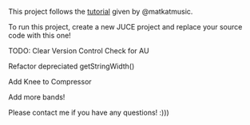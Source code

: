 This project follows the [tutorial](https://www.youtube.com/watch?v=Mo0Oco3Vimo) given by @matkatmusic.

To run this project, create a new JUCE project and replace your source code with this one!

TODO:
Clear Version Control Check for AU

Refactor depreciated getStringWidth()

Add Knee to Compressor

Add more bands!

Please contact me if you have any questions! :)))
